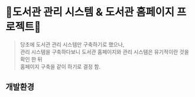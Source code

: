 # 📖도서관 관리 시스템 & 도서관 홈페이지 프로젝트📖
> 당초에 도서관 관리 시스템만 구축하기로 했으나,   
> 관리 시스템을 구축하다보니 도서관 홈페이지와 관리 시스템은 유기적이란 것을 확인 한 뒤   
> 홈페이지 구축을 같이 하기로 결정 함.

## 개발환경
